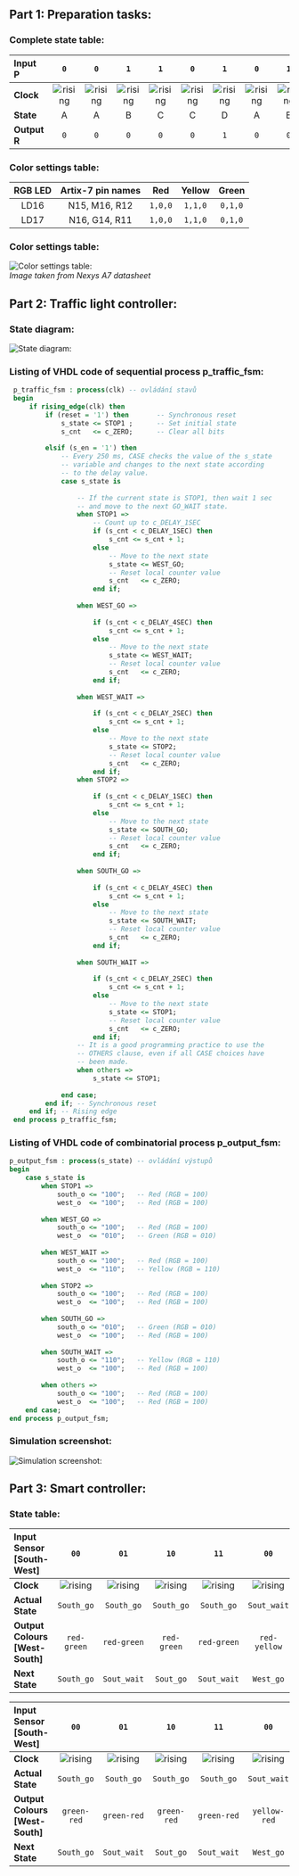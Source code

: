 ## Part 1: Preparation tasks:

### Complete state table:

| **Input P** | `0` | `0` | `1` | `1` | `0` | `1` | `0` | `1` | `1` | `1` | `1` | `0` | `0` | `1` | `1` | `1` |
| :-- | :-: | :-: | :-: | :-: | :-: | :-: | :-: | :-: | :-: | :-: | :-: | :-: | :-: | :-: | :-: | :-: |
| **Clock** | ![rising](Images/eq_uparrow.png) | ![rising](Images/eq_uparrow.png) | ![rising](Images/eq_uparrow.png) | ![rising](Images/eq_uparrow.png) | ![rising](Images/eq_uparrow.png) | ![rising](Images/eq_uparrow.png) | ![rising](Images/eq_uparrow.png) | ![rising](Images/eq_uparrow.png) | ![rising](Images/eq_uparrow.png) | ![rising](Images/eq_uparrow.png) | ![rising](Images/eq_uparrow.png) | ![rising](Images/eq_uparrow.png) | ![rising](Images/eq_uparrow.png) | ![rising](Images/eq_uparrow.png) | ![rising](Images/eq_uparrow.png) | ![rising](Images/eq_uparrow.png) |
| **State** | A | A | B | C | C | D | A | B | C | D | B | B | B | C | D | B |
| **Output R** | `0` | `0` | `0` | `0` | `0` | `1` | `0` | `0` | `0` | `1` | `0` | `0` | `0` | `0` | `1` | `0` |

### Color settings table:

| **RGB LED** | **Artix-7 pin names** | **Red** | **Yellow** | **Green** |
| :-: | :-: | :-: | :-: | :-: |
| LD16 | N15, M16, R12 | `1,0,0` | `1,1,0` | `0,1,0` |
| LD17 | N16, G14, R11 | `1,0,0` | `1,1,0` | `0,1,0` |

### Color settings table:

![Color settings table:](/Labs/08-traffic_lights/Images/RGB_wiring.jpg)
\
*Image taken from Nexys A7 datasheet*

## Part 2: Traffic light controller:

### State diagram:

![State diagram:](/Labs/08-traffic_lights/Images/traffic_lights_state_diagram.jpg)

### Listing of VHDL code of sequential process p_traffic_fsm:

```VHDL
 p_traffic_fsm : process(clk) -- ovládání stavů                    
 begin                                                             
     if rising_edge(clk) then                                      
         if (reset = '1') then       -- Synchronous reset          
             s_state <= STOP1 ;      -- Set initial state          
             s_cnt   <= c_ZERO;      -- Clear all bits             
                                                                   
         elsif (s_en = '1') then                                   
             -- Every 250 ms, CASE checks the value of the s_state 
             -- variable and changes to the next state according   
             -- to the delay value.                                
             case s_state is                                       
                                                                   
                 -- If the current state is STOP1, then wait 1 sec 
                 -- and move to the next GO_WAIT state.            
                 when STOP1 =>                                     
                     -- Count up to c_DELAY_1SEC                   
                     if (s_cnt < c_DELAY_1SEC) then                
                         s_cnt <= s_cnt + 1;                       
                     else                                          
                         -- Move to the next state                 
                         s_state <= WEST_GO;                       
                         -- Reset local counter value              
                         s_cnt   <= c_ZERO;                        
                     end if;                                       
                                                                   
                 when WEST_GO =>                                   
                                                                   
                     if (s_cnt < c_DELAY_4SEC) then                
                         s_cnt <= s_cnt + 1;                       
                     else                                          
                         -- Move to the next state                 
                         s_state <= WEST_WAIT;                     
                         -- Reset local counter value              
                         s_cnt   <= c_ZERO;                        
                     end if;                                       
                                                                   
                 when WEST_WAIT =>                                 
                                                                   
                     if (s_cnt < c_DELAY_2SEC) then                
                         s_cnt <= s_cnt + 1;                       
                     else                                          
                         -- Move to the next state                 
                         s_state <= STOP2;                         
                         -- Reset local counter value              
                         s_cnt   <= c_ZERO;                        
                     end if;                                       
                 when STOP2 =>                                     
                                                                   
                     if (s_cnt < c_DELAY_1SEC) then                
                         s_cnt <= s_cnt + 1;                       
                     else                                          
                         -- Move to the next state                 
                         s_state <= SOUTH_GO;                      
                         -- Reset local counter value              
                         s_cnt   <= c_ZERO;                        
                     end if;                                       
                                                                   
                 when SOUTH_GO =>                                  
                                                                   
                     if (s_cnt < c_DELAY_4SEC) then                
                         s_cnt <= s_cnt + 1;                       
                     else                                          
                         -- Move to the next state                 
                         s_state <= SOUTH_WAIT;                    
                         -- Reset local counter value              
                         s_cnt   <= c_ZERO;                        
                     end if;                                       
                                                                   
                 when SOUTH_WAIT =>                                
                                                                   
                     if (s_cnt < c_DELAY_2SEC) then                
                         s_cnt <= s_cnt + 1;                       
                     else                                          
                         -- Move to the next state                 
                         s_state <= STOP1;                         
                         -- Reset local counter value              
                         s_cnt   <= c_ZERO;                        
                     end if;                                       
                 -- It is a good programming practice to use the   
                 -- OTHERS clause, even if all CASE choices have   
                 -- been made.                                     
                 when others =>                                    
                     s_state <= STOP1;                             
                                                                   
             end case;                                             
         end if; -- Synchronous reset                              
     end if; -- Rising edge                                        
 end process p_traffic_fsm;                                        
```

### Listing of VHDL code of combinatorial process p_output_fsm:

```VHDL
p_output_fsm : process(s_state) -- ovládání výstupů   
begin                                                 
    case s_state is                                   
        when STOP1 =>                                 
            south_o <= "100";   -- Red (RGB = 100)    
            west_o  <= "100";   -- Red (RGB = 100)    
                                                      
        when WEST_GO =>                               
            south_o <= "100";   -- Red (RGB = 100)    
            west_o  <= "010";   -- Green (RGB = 010)  
                                                      
        when WEST_WAIT =>                             
            south_o <= "100";   -- Red (RGB = 100)    
            west_o  <= "110";   -- Yellow (RGB = 110) 
                                                      
        when STOP2 =>                                 
            south_o <= "100";   -- Red (RGB = 100)    
            west_o  <= "100";   -- Red (RGB = 100)    
                                                      
        when SOUTH_GO =>                              
            south_o <= "010";   -- Green (RGB = 010)  
            west_o  <= "100";   -- Red (RGB = 100)    
                                                      
        when SOUTH_WAIT =>                            
            south_o <= "110";   -- Yellow (RGB = 110) 
            west_o  <= "100";   -- Red (RGB = 100)    
                                                      
        when others =>                                
            south_o <= "100";   -- Red (RGB = 100)    
            west_o  <= "100";   -- Red (RGB = 100)    
    end case;                                         
end process p_output_fsm;                                                                     
```

### Simulation screenshot:

![Simulation screenshot:](/Labs/08-traffic_lights/Images/simulation_screenshot.jpg)

## Part 3: Smart controller:

### State table:

| **Input Sensor [South-West]** | `00` | `01` | `10` | `11` | `00` | `01` | `10` | `11` |
| :-- | :-: | :-: | :-: | :-: | :-: | :-: | :-: | :-: |
| **Clock** | ![rising](Images/eq_uparrow.png) | ![rising](Images/eq_uparrow.png) | ![rising](Images/eq_uparrow.png) | ![rising](Images/eq_uparrow.png) | ![rising](Images/eq_uparrow.png) | ![rising](Images/eq_uparrow.png) | ![rising](Images/eq_uparrow.png) | ![rising](Images/eq_uparrow.png) |
| **Actual State** | `South_go` | `South_go` | `South_go` | `South_go` | `Sout_wait` | `Sout_wait` | `Sout_wait` | `Sout_wait` |
| **Output Colours [West-South]** | `red-green` | `red-green` | `red-green` | `red-green` | `red-yellow` | `red-yellow` | `red-yellow` | `red-yellow` |
| **Next State** | `South_go` | `Sout_wait` | `Sout_go` | `Sout_wait` | `West_go` | `West_go` | `West_go` | `West_go` | `West_go` | `West_go` | `West_wait` | `West_wait` | `South_go` | `South_go` | `South_go` | `South_go` |

| **Input Sensor [South-West]** | `00` | `01` | `10` | `11` | `00` | `01` | `10` | `11` |
| :-- | :-: | :-: | :-: | :-: | :-: | :-: | :-: | :-: |
| **Clock** |  ![rising](Images/eq_uparrow.png) | ![rising](Images/eq_uparrow.png) | ![rising](Images/eq_uparrow.png) | ![rising](Images/eq_uparrow.png) | ![rising](Images/eq_uparrow.png) | ![rising](Images/eq_uparrow.png) | ![rising](Images/eq_uparrow.png) | ![rising](Images/eq_uparrow.png) | ![rising](Images/eq_uparrow.png) | ![rising](Images/eq_uparrow.png) | ![rising](Images/eq_uparrow.png) | ![rising](Images/eq_uparrow.png) | ![rising](Images/eq_uparrow.png) | ![rising](Images/eq_uparrow.png) | ![rising](Images/eq_uparrow.png) | ![rising](Images/eq_uparrow.png) |
| **Actual State** | `South_go` | `South_go` | `South_go` | `South_go` | `Sout_wait` | `Sout_wait` | `Sout_wait` | `Sout_wait` | `West_go` | `West_go` | `West_go` | `West_go` | `West_wait` | `West_wait` | `West_wait` | `West_wait` |
| **Output Colours [West-South]** | `green-red` | `green-red` | `green-red` | `green-red` | `yellow-red` | `yellow-red` | `yellow-red` | `yellow-red` |
| **Next State** | `South_go` | `Sout_wait` | `Sout_go` | `Sout_wait` | `West_go` | `West_go` | `West_go` | `West_go` | `West_go` | `West_go` | `West_wait` | `West_wait` | `South_go` | `South_go` | `South_go` | `South_go` |
